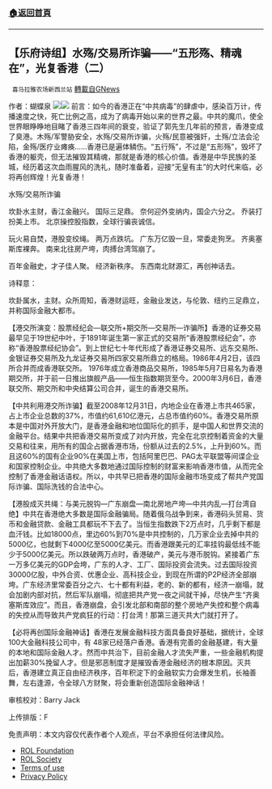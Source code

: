 ###  [:house:返回首頁](https://github.com/ourhimalayas/txt)
---


## 【乐府诗组】水殇/交易所诈骗——“五形殇、精魂在”，光复香港（二）
` 喜马拉雅农场新西兰站` [轉載自GNews](https://gnews.org/zh-hans/2263310/)

作者：蝴蝶泉
![](https://assets.gnews.org/wp-content/uploads/2022/03/PHOTO-2022-03-23-05-10-20-4.jpg)![](https://assets.gnews.org/wp-content/uploads/2022/03/港交所.jpeg)
前言：如今的香港正在“中共病毒”的肆虐中，感染百万计，传播速度之快，死亡比例之高，成为了病毒开始以来的世界之最。中共的魔爪，使全世界眼睁睁地目睹了香港三四年间的衰变，验证了郭先生几年前的预言，香港变成了臭港。木殇/军警胁安全，水殇/交易所诈骗，火殇/民意被强奸，土殇/立法会沦陷，金殇/医疗业瘫痪……香港已是遍体鳞伤。“五行殇”，不过是“五形殇”，毁坏了香港的躯壳，但无法摧毁其精魂，那就是香港的核心价值。香港是中华民族的圣城，经历着这次血雨腥风的洗礼，随时准备着，迎接“无皇有主”的大时代来临，必将再创辉煌！光复香港！

水殇/交易所诈骗

坎卦水主财，香江金融兴。
国际三足鼎。
奈何迎外变纳内，国企六分之。
乔装打扮美上市。
北京操控股指数，全球行骗丧诚信。

玩火易自焚，港股变绞绳。
两万点跌坑。
广东万亿毁一旦，常委走狗烹。
齐奥塞斯库裸奔。
南来北往房产垮，肉搏台湾驾崩了。

百年金融史，才子佳人聚。
经济新秩序。
东西南北财源汇，再创神话去。

诗释意：

坎卦属水，主财。众所周知，香港财运旺，金融业发达，与伦敦、纽约三足鼎立，并称国际金融大都市。

【港交所演变：股票经纪会—联交所+期交所—交易所—诈骗所】香港的证券交易最早见于19世纪中叶，于1891年诞生第一家正式的交易所“香港股票经纪会”，亦称“香港股票经纪协会”。到上世纪七十年代形成了香港证券交易所、远东交易所、金银证券交易所及九龙证券交易所四家交易所鼎立的格局。1986年4月2日，该四所合并而成香港联交所。 1976年成立香港商品交易所，1985年5月7日易名为香港期交所，并于前一日推出旗舰产品——恒生指数期货至今。2000年3月6日，香港联交所、期交所和中央结算公司合并，诞生的香港交易所。

【中共利用港交所诈骗】截至2008年12月31日，内地企业在香港上市共465家，占上市企业总数的37%，市值约61,610亿港元，占总市值约60%。香港交易所原本是中国对外开放大门，是香港金融和地位国际化的抓手，是中国人和世界交流的金融平台。结果中共把香港交易所变成了对内开放，完全在北京控制着资金的大量交易和往来，用所有的国企占据香港市场，份额从过去的2.5%，上升到60%。而且这60%的国有企业90%在美国上市，包括阿里巴巴、PAG太平联盟等间谍企业和国家控制企业。中共绝大多数地通过国际控制的财富来影响香港市值，从而完全控制了香港金融话语权。所以，中共早已把香港的国际金融市场变成了帮共产党国际诈骗、国际洗钱的合法中心。

【港股成灭共绳：与美元脱钩—广东崩盘—南北房地产垮—中共内乱—打台湾自绝】中共在香港绝大多数是国际金融骗局。随着俄乌战争到来，香港码头贸易、货币和金融贷款、金融工具都玩不下去了。当恒生指数跌下2万点时，几乎剩下都是血汗钱。比如18000点，里边60%到70%是中共控制的，几万家企业去掉中共的5000亿，也就剩下4000亿至5000亿美元。而香港跟美元的汇率挂钩最低线不能少于5000亿美元。所以跌破两万点时，香港破产，美元与港币脱钩。紧接着广东一万多亿美元的GDP会垮，广东的人才、工厂、国际投资会流失。过去国际投资30000亿股，中外合资、优惠企业、高科技企业，到现在所谓的P2P经济全部崩垮。广东经济里常委百分之六、七十都有利益，老的、新的都有，经济一崩塌，就会加剧内部对抗，然后军队崩塌，彻底把共产党一夜之间就干掉，尽快产生“齐奥塞斯库效应”。而且，香港崩盘，会引发北部和南部的整个房地产失控和整个病毒的失控从而导致共产党疯狂的行动：打台湾！那第三道灭共大门就打开了。

【必将再创国际金融神话】香港在发展金融科技方面具备良好基础，据统计，全球100大金融科技公司中，有 48家已经落户香港。香港有完善的金融基建，有大量的本地和国际金融人才。然而中共治下，目前金融人才流失严重，一些金融机构提出加薪30%挽留人才。但是邪恶制度才是摧毁香港金融经济的根本原因。灭共后，香港建立真正自由经济秩序，百年积淀下的金融软实力会爆发生机，长袖善舞，左右逢源，令全球八方财聚，将会重新创造国际金融神话！

审核校对：Barry Jack

上传排版：F

 

免责声明：本文内容仅代表作者个人观点，平台不承担任何法律风险。

- [ROL Foundation](https://rolfoundation.org/)
- [ROL Society](https://rolsociety.org/)
- [Terms of use](https://gnews.org/terms-of-use-3/)
- [Privacy Policy](https://gnews.org/privacy-policy/)
